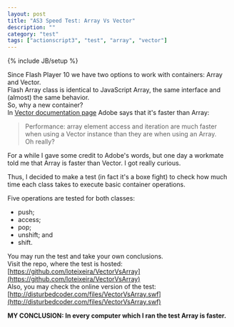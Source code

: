 ```yaml
---
layout: post
title: "AS3 Speed Test: Array Vs Vector"
description: ""
category: "test" 
tags: ["actionscript3", "test", "array", "vector"]
---
```

{% include JB/setup %}

Since Flash Player 10 we have two options to work with containers: Array and Vector.<br>
Flash Array class is identical to JavaScript Array, the same interface and (almost) the same behavior.<br>
So, why a new container?<br>
In [Vector documentation page](http://help.adobe.com/en_US/FlashPlatform/reference/actionscript/3/Vector.html) Adobe says that it's faster than Array:<br>
> Performance: array element access and iteration are much faster when using a Vector instance than they are when using an Array.<br>
Oh really?<br>

For a while I gave some credit to Adobe's words, but one day a workmate told me that Array is faster than Vector. I got really curious.<br>

Thus, I decided to make a test (in fact it's a boxe fight) to check how much time each class takes to execute basic container operations.<br>

Five operations are tested for both classes:
* push;
* access;
* pop;
* unshift; and
* shift.

You may run the test and take your own conclusions.<br>
Visit the repo, where the test is hosted: [https://github.com/loteixeira/VectorVsArray](https://github.com/loteixeira/VectorVsArray)<br>
Also, you may check the online version of the test: [http://disturbedcoder.com/files/VectorVsArray.swf](http://disturbedcoder.com/files/VectorVsArray.swf)<br>

**MY CONCLUSION: In every computer which I ran the test Array is faster.**<br>